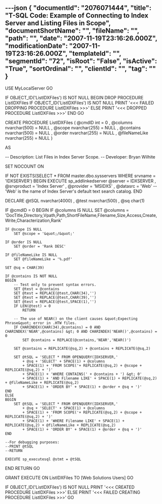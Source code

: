 ---json
{
  "documentId": "2076071444",
  "title": "T-SQL Code: Example of Connecting to Index Server and Listing Files in Scope",
  "documentShortName": "",
  "fileName": "",
  "path": "",
  "date": "2007-11-19T23:16:26.000Z",
  "modificationDate": "2007-11-19T23:16:26.000Z",
  "templateId": "",
  "segmentId": "72",
  "isRoot": "False",
  "isActive": "True",
  "sortOrdinal": "",
  "clientId": "",
  "tag": ""
}
---

USE MyLocalServer
GO

IF OBJECT_ID('ListIDXFiles') IS NOT NULL 
BEGIN 
    DROP PROCEDURE ListIDXFiles
    IF OBJECT_ID('ListIDXFiles') IS NOT NULL
        PRINT '&lt;&lt;&lt; FAILED DROPPING PROCEDURE ListIDXFiles &gt;&gt;&gt;'
    ELSE 
        PRINT '&lt;&lt;&lt; DROPPED PROCEDURE ListIDXFiles &gt;&gt;&gt;'
END
GO

CREATE PROCEDURE ListIDXFiles
    (
        @cmdID        int           = 0
    ,   @columns      nvarchar(500) = NULL
    ,   @scope        nvarchar(255) = NULL
    ,   @contains     nvarchar(500) = NULL
    ,   @order        nvarchar(255) = NULL
    ,   @fileNameLike nvarchar(255) = NULL
    )

AS

-- Description: List Files in Index Server Scope.
-- Developer: Bryan Wilhite

SET NOCOUNT ON

IF NOT EXISTS(SELECT * FROM master.dbo.sysservers WHERE srvname = 'IDXSERVER')
BEGIN
    EXECUTE sp_addlinkedserver
        @server     = IDXSERVER
    ,   @srvproduct = 'Index Server'
    ,   @provider   = 'MSIDXS'
    ,   @datasrc    = 'Web'
    --'Web' is the name of Index Server's default text search catalog.
END

DECLARE
    @tSQL nvarchar(4000)
,   @test nvarchar(500)
,   @sq   char(1)

IF @cmdID = 0
BEGIN
    IF @columns IS NULL
        SET @columns = 'DocTitle,Directory,Vpath,Path,ShortFileName,Filename,Size,Access,Create,Write,Characterization,Rank'

    IF @scope IS NULL
        SET @scope = '&quot;/&quot;'

    IF @order IS NULL
        SET @order = 'Rank DESC'

    IF @fileNameLike IS NULL
        SET @fileNameLike = '%.pdf'

    SET @sq = CHAR(39)

    IF @contains IS NOT NULL
    BEGIN
        -- Test only to prevent syntax errors.
        SET @test = @contains
        SET @test = REPLACE(@test,CHAR(34),'')
        SET @test = REPLACE(@test,CHAR(39),'')
        SET @test = REPLACE(@test,SPACE(1),'')
        IF LEN(@test) = 0
            RETURN

        -- The use of NEAR() on the client causes &quot;Expecting Phrase&quot; error in .HTW files.
        IF CHARINDEX(CHAR(34),@contains) = 0 AND CHARINDEX('NEAR',@contains) &gt; 0 AND CHARINDEX('NEAR()',@contains) = 0
            SET @contains = REPLACE(@contains,'NEAR','NEAR()')

        SET @contains = REPLICATE(@sq,2) + @contains + REPLICATE(@sq,2)

        SET @tSQL = 'SELECT * FROM OPENQUERY(IDXSERVER,'
            + @sq + 'SELECT' + SPACE(1) + @columns
            + SPACE(1) + 'FROM SCOPE('+ REPLICATE(@sq,2) + @scope + REPLICATE(@sq,2) + ')'
            + SPACE(1) + 'WHERE CONTAINS(' + @contains + ') &gt; 0'
            + SPACE(1) + 'AND Filename LIKE' + SPACE(1) + REPLICATE(@sq,2) + @fileNameLike + REPLICATE(@sq,2)
            + SPACE(1) + 'ORDER BY' + SPACE(1) + @order + @sq + ')'
    END
    ELSE
    BEGIN
        SET @tSQL = 'SELECT * FROM OPENQUERY(IDXSERVER,'
            + @sq + 'SELECT' + SPACE(1) + @columns
            + SPACE(1) + 'FROM SCOPE('+ REPLICATE(@sq,2) + @scope + REPLICATE(@sq,2) + ')'
            + SPACE(1) + 'WHERE Filename LIKE' + SPACE(1) + REPLICATE(@sq,2) + @fileNameLike + REPLICATE(@sq,2)
            + SPACE(1) + 'ORDER BY' + SPACE(1) + @order + @sq + ')'
    END

    --For debugging purposes:
    --PRINT @tSQL
    --RETURN

    EXECUTE sp_executesql @stmt = @tSQL
END
RETURN
GO

GRANT EXECUTE ON ListIDXFiles TO [Web Solutions Users]
GO

IF OBJECT_ID('ListIDXFiles') IS NOT NULL 
    PRINT '&lt;&lt;&lt; CREATED PROCEDURE ListIDXFiles &gt;&gt;&gt;' 
ELSE 
    PRINT '&lt;&lt;&lt; FAILED CREATING PROCEDURE ListIDXFiles &gt;&gt;&gt;' 
GO
